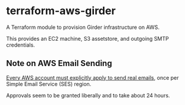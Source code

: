 # terraform-aws-girder
A Terraform module to provision Girder infrastructure on AWS.

This provides an EC2 machine, S3 assetstore, and outgoing SMTP credentials.

## Note on AWS Email Sending
[Every AWS account must explicitly apply to send real emails](https://docs.aws.amazon.com/ses/latest/DeveloperGuide/request-production-access.html),
once per Simple Email Service (SES) region.

Approvals seem to be granted liberally and to take about 24 hours.
